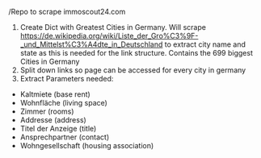 /Repo to scrape immoscout24.com 

1. Create Dict with Greatest Cities in Germany. Will scrape https://de.wikipedia.org/wiki/Liste_der_Gro%C3%9F-_und_Mittelst%C3%A4dte_in_Deutschland to extract city name and state as this is needed for the link structure. 
Contains the 699 biggest Cities in Germany 
2. Split down links so page can be accessed for every city in germany
3. Extract Parameters needed:
- Kaltmiete (base rent)
- Wohnfläche (living space)
- Zimmer (rooms)
- Addresse (address)
- Titel der Anzeige (title)
- Ansprechpartner (contact)
- Wohngesellschaft (housing association)
